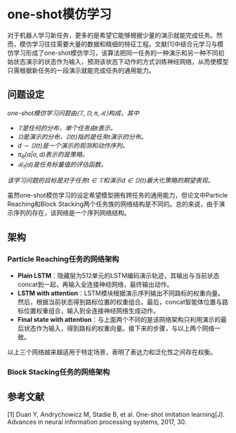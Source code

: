 # one-shot模仿学习

对于机器人学习新任务，更多的是希望它能够根据少量的演示就能完成任务。然而，模仿学习往往需要大量的数据和精细的特征工程。文献[1]中结合元学习与模仿学习形成了one-shot模仿学习，该算法把同一任务的一种演示和另一种不同初始状态演示的状态作为输入，预测该状态下动作的方式训练神经网络，从而使模型只需根据新任务的一段演示就能完成任务的通用能力。

## 问题设定

*one-shot模仿学习问题由$\langle \mathbb{T},\mathbb{D},\pi,\mathcal{R} \rangle$构成，其中*

- *$\mathbb{T}$是任何的分布，单个任务由$t$表示。*
- *$\mathbb{D}$是演示的分布，$\mathbb{D}(t)$指的是任务$t$演示的分布。*
- *$d\sim\mathbb{D}(t)$是一个演示的观测和动作序列。*
- *$\pi_{\theta}(a\vert o,d)$表示的是策略。*
- *$\mathcal{R}_t(d)$是任务标量值的评估函数。*

*该学习问题的目标是对于任务$t\in\mathbb{T}$和演示$d\in\mathbb{D}(t)$最大化策略的期望表现。*

虽然one-shot模仿学习的设定希望模型拥有跨任务的通用能力，但论文中Particle Reaching和Block Stacking两个任务族的网络结构是不同的。总的来说，由于演示序列的存在，该网络是一个序列网络结构。

## 架构

### Particle Reaching任务的网络架构

- **Plain LSTM**：隐藏层为512单元的LSTM编码演示轨迹，其输出与当前状态concat到一起，再输入全连接神经网络，最终输出动作。
- **LSTM with attention**：LSTM模块根据演示序列输出不同路标的权重向量。然后，根据当前状态得到路标位置的权重组合。最后，concat智能体位置与路标位置权重组合，输入到全连接神经网络生成动作。
- **Final state with attention**：与上面两个不同的是该网络架构只利用演示的最后状态作为输入，得到路标的权重向量。接下来的步骤，与以上两个网络一致。

以上三个网络越来越适用于特定场景，表明了表达力和泛化性之间存在权衡。



### Block Stacking任务的网络架构





## 参考文献

[1] Duan Y, Andrychowicz M, Stadie B, et al. One-shot imitation learning[J]. Advances in neural information processing systems, 2017, 30.
